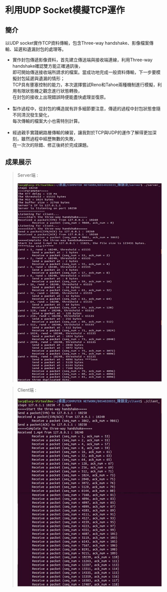 利用UDP Socket模擬TCP運作
====

簡介
----

以UDP socket實作TCP資料傳輸，包含Three-way handshake、影像檔案傳輸、延遲和遺漏封包的處理等。

* 實作封包傳遞影像資料，首先建立傳送端與接收端連線，利用Three-way handshake確認雙方能正確通訊後，<br>即可開始傳送接收端所請求的檔案。當成功地完成一般資料傳輸，下一步要模擬封包延遲與遺漏的情形；<br>TCP具有壅塞控制的能力，本次選擇嘗試Reno和Tahoe兩種機制進行模擬，利用有限狀態機之觀念進行狀態轉換，<br>在封包的接收上出現錯誤時便能盡快處理並復原。<br><br>
* 製作過程中，從封包的構造就有許多細節要注意，傳遞的過程中封包狀態會隨不同清況發生變化，<br>每次傳輸的檔案大小也需特別計算。<br><br>
* 經過親手實踐網路層傳輸的練習，讓我對於TCP與UDP的運作了解得更加深刻，雖然過程中經歷無數的失敗，<br>在一次次的除錯、修正後終於完成課題。

成果展示
----

> Server端 : <br><br>
![](https://github.com/yiruchen1997/udp_to_tcp/blob/master/udp_to_tcp_server.JPG)

> Client端 : <br><br>
![](https://github.com/yiruchen1997/udp_to_tcp/blob/master/udp_to_tcp_client.JPG)
